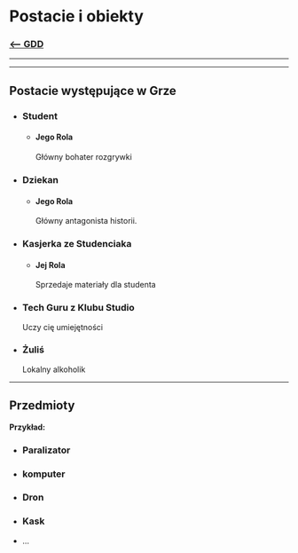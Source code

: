 # Postacie i obiekty
### [<-- GDD](/GDD/GDD.md)

---
---

## Postacie występujące w Grze

- ### Student
	- #### Jego Rola
	  Główny bohater rozgrywki
- ### Dziekan
	- #### Jego Rola
	  Główny antagonista historii.
- ### Kasjerka ze Studenciaka
	- #### Jej Rola
   	  Sprzedaje materiały dla studenta
- ### Tech Guru z Klubu Studio
	Uczy cię umiejętności
- ### Żuliś
	Lokalny alkoholik

---

## Przedmioty 

**Przykład:**
- ### Paralizator
- ### komputer
- ### Dron
- ### Kask
- ...

